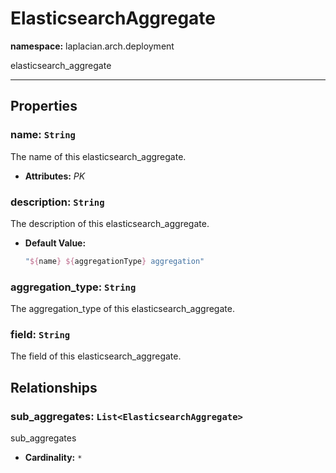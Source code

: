 # **ElasticsearchAggregate**
**namespace:** laplacian.arch.deployment

elasticsearch_aggregate



---

## Properties

### name: `String`
The name of this elasticsearch_aggregate.
- **Attributes:** *PK*

### description: `String`
The description of this elasticsearch_aggregate.
- **Default Value:**
  ```kotlin
  "${name} ${aggregationType} aggregation"
  ```

### aggregation_type: `String`
The aggregation_type of this elasticsearch_aggregate.

### field: `String`
The field of this elasticsearch_aggregate.

## Relationships

### sub_aggregates: `List<ElasticsearchAggregate>`
sub_aggregates
- **Cardinality:** `*`